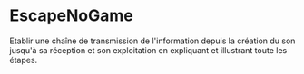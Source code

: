 # EscapeNoGame
Etablir une chaîne de transmission de l'information depuis la création du son jusqu'à sa réception et son exploitation en expliquant et illustrant toute les étapes.
